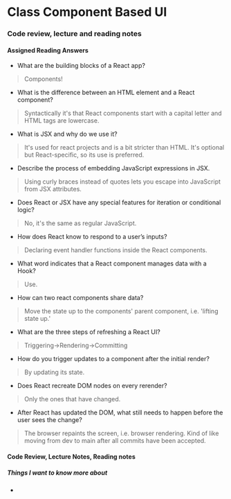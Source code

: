 # Class Component Based UI

### Code review, lecture and reading notes


#### Assigned Reading Answers

- What are the building blocks of a React app?

> Components!

- What is the difference between an HTML element and a React component?

> Syntactically it's that React components start with a capital letter and HTML tags are lowercase.

- What is JSX and why do we use it?

> It's used for react projects and is a bit stricter than HTML.  It's optional but React-specific, so its use is preferred.

- Describe the process of embedding JavaScript expressions in JSX.

> Using curly braces instead of quotes lets you escape into JavaScript from JSX attributes.

- Does React or JSX have any special features for iteration or conditional logic?

> No, it's the same as regular JavaScript.

- How does React know to respond to a user’s inputs?

> Declaring event handler functions inside the React components.

- What word indicates that a React component manages data with a Hook?

> Use.

- How can two react components share data?

> Move the state up to the components' parent component, i.e. 'lifting state up.'

- What are the three steps of refreshing a React UI?

> Triggering->Rendering->Committing

- How do you trigger updates to a component after the initial render?

> By updating its state.

- Does React recreate DOM nodes on every rerender?

> Only the ones that have changed.

- After React has updated the DOM, what still needs to happen before the user sees the change?

> The browser repaints the screen, i.e. browser rendering.  Kind of like moving from dev to main after all commits have been accepted.

#### Code Review, Lecture Notes, Reading notes



##### Things I want to know more about

- 